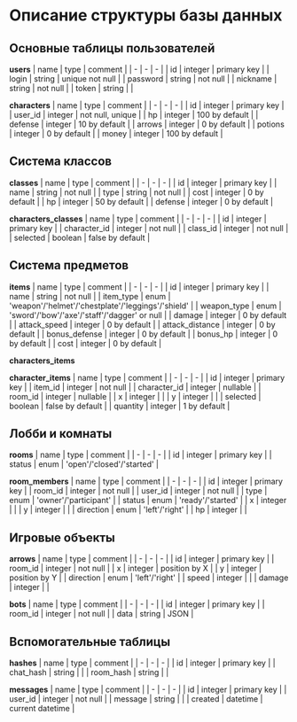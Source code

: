 # Описание структуры базы данных

## Основные таблицы пользователей

**users**
| name | type | comment |
| - | - | - |
| id | integer | primary key |
| login | string | unique not null |
| password | string | not null |
| nickname | string | not null |
| token | string | |

**characters**
| name | type | comment |
| - | - | - |
| id | integer | primary key |
| user_id | integer | not null, unique |
| hp | integer | 100 by default |
| defense | integer | 10 by default |
| arrows | integer | 0 by default |
| potions | integer | 0 by default |
| money | integer | 100 by default |

## Система классов

**classes**
| name | type | comment |
| - | - | - |
| id | integer | primary key |
| name | string | not null |
| type | string | not null |
| cost | integer | 0 by default |
| hp | integer | 50 by default |
| defense | integer | 0 by default |

**characters_classes**
| name | type | comment |
| - | - | - |
| id | integer | primary key |
| character_id | integer | not null |
| class_id | integer | not null |
| selected | boolean | false by default |

## Система предметов

**items**
| name | type | comment |
| - | - | - |
| id | integer | primary key |
| name | string | not null |
| item_type | enum | 'weapon'/'helmet'/'chestplate'/'leggings'/'shield' |
| weapon_type | enum | 'sword'/'bow'/'axe'/'staff'/'dagger' or null |
| damage | integer | 0 by default |
| attack_speed | integer | 0 by default |
| attack_distance | integer | 0 by default |
| bonus_defense | integer | 0 by default |
| bonus_hp | integer | 0 by default |
| cost | integer | 0 by default |

**characters_items**

**character_items**
| name | type | comment |
| - | - | - |
| id | integer | primary key |
| item_id | integer | not null |
| character_id | integer | nullable |
| room_id | integer | nullable |
| x | integer | |
| y | integer | |
| selected | boolean | false by default |
| quantity | integer | 1 by default |

## Лобби и комнаты

**rooms**
| name | type | comment |
| - | - | - |
| id | integer | primary key |
| status | enum | 'open'/'closed'/'started' |

**room_members**
| name | type | comment |
| - | - | - |
| id | integer | primary key |
| room_id | integer | not null |
| user_id | integer | not null |
| type | enum | 'owner'/'participant' |
| status | enum | 'ready'/'started' |
| x | integer |  |
| y | integer |  |
| direction | enum | 'left'/'right' |
| hp | integer |  |

## Игровые объекты

**arrows**
| name | type | comment |
| - | - | - |
| id | integer | primary key |
| room_id | integer | not null |
| x | integer | position by X |
| y | integer | position by Y |
| direction | enum | 'left'/'right' |
| speed | integer | |
| damage | integer | |

**bots**
| name | type | comment |
| - | - | - |
| id | integer | primary key |
| room_id | integer | not null |
| data | string | JSON |

## Вспомогательные таблицы

**hashes**
| name | type | comment |
| - | - | - |
| id | integer | primary key |
| chat_hash | string | |
| room_hash | string | |

**messages**
| name | type | comment |
| - | - | - |
| id | integer | primary key |
| user_id | integer | not null |
| message | string | |
| created | datetime | current datetime |





